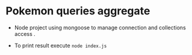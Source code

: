 # Pokemon queries aggregate

- Node project using mongoose to manage connection and collections access .

- To print result execute `node index.js`
